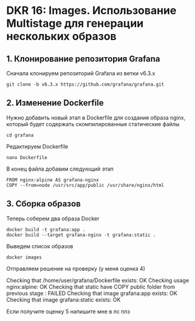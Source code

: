 # DKR 16: Images. Использование Multistage для генерации нескольких образов

## 1. Клонирование репозитория Grafana

Сначала клонируем репозиторий Grafana из ветки v6.3.x

```console
git clone -b v6.3.x https://github.com/grafana/grafana.git
```

## 2. Изменение Dockerfile

Нужно добавить новый этап в Dockerfile для создания образа nginx, который будет содержать скомпилированные статические файлы

```console
cd grafana
```

Редактируем Dockerfile

```console
nano Dockerfile
```

В конец файла добавим следующий этап

```console
FROM nginx:alpine AS grafana-nginx
COPY --from=node /usr/src/app/public /usr/share/nginx/html
```

## 3. Сборка образов

Теперь соберем два образа Docker

```console
docker build -t grafana:app .
docker build --target grafana-nginx -t grafana:static .
```

Выведем список образов

```console
docker images
```

Отправляем решение на проверку (у меня оценка 4)

Checking that /home/user/grafana/Dockerfile exists: OK
Checking usage nginx:alpine: OK
Checking that static have COPY public folder from previous stage : FAILED
Checking that image grafana:app exists: OK
Checking that image grafana:static exists: OK

Если получите оценку 5 напишите мне в лс плз